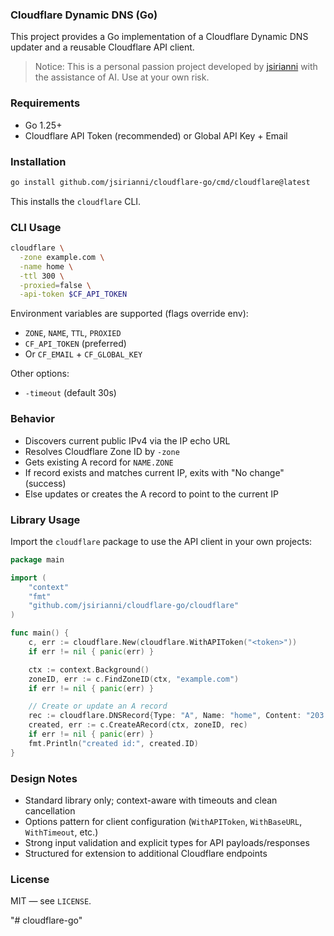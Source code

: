 ### Cloudflare Dynamic DNS (Go)

This project provides a Go implementation of a Cloudflare Dynamic DNS updater and a reusable Cloudflare API client.

> Notice: This is a personal passion project developed by [jsirianni](https://github.com/jsirianni) with the assistance of AI. Use at your own risk.

### Requirements

- Go 1.25+
- Cloudflare API Token (recommended) or Global API Key + Email

### Installation

```bash
go install github.com/jsirianni/cloudflare-go/cmd/cloudflare@latest
```

This installs the `cloudflare` CLI.

### CLI Usage

```bash
cloudflare \
  -zone example.com \
  -name home \
  -ttl 300 \
  -proxied=false \
  -api-token $CF_API_TOKEN
```

Environment variables are supported (flags override env):

- `ZONE`, `NAME`, `TTL`, `PROXIED`
- `CF_API_TOKEN` (preferred)
- Or `CF_EMAIL` + `CF_GLOBAL_KEY`

Other options:

- `-timeout` (default 30s)
 

### Behavior

- Discovers current public IPv4 via the IP echo URL
- Resolves Cloudflare Zone ID by `-zone`
- Gets existing A record for `NAME.ZONE`
- If record exists and matches current IP, exits with "No change" (success)
- Else updates or creates the A record to point to the current IP

 

### Library Usage

Import the `cloudflare` package to use the API client in your own projects:

```go
package main

import (
    "context"
    "fmt"
    "github.com/jsirianni/cloudflare-go/cloudflare"
)

func main() {
    c, err := cloudflare.New(cloudflare.WithAPIToken("<token>"))
    if err != nil { panic(err) }

    ctx := context.Background()
    zoneID, err := c.FindZoneID(ctx, "example.com")
    if err != nil { panic(err) }

    // Create or update an A record
    rec := cloudflare.DNSRecord{Type: "A", Name: "home", Content: "203.0.113.42", TTL: 300, Proxied: false}
    created, err := c.CreateARecord(ctx, zoneID, rec)
    if err != nil { panic(err) }
    fmt.Println("created id:", created.ID)
}
```

### Design Notes

- Standard library only; context-aware with timeouts and clean cancellation
- Options pattern for client configuration (`WithAPIToken`, `WithBaseURL`, `WithTimeout`, etc.)
- Strong input validation and explicit types for API payloads/responses
- Structured for extension to additional Cloudflare endpoints

### License

MIT — see `LICENSE`.


"# cloudflare-go" 

